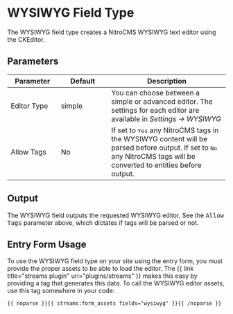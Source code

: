 # WYSIWYG Field Type

The WYSIWYG field type creates a NitroCMS WYSIWYG text editor using the CKEditor.

</div>
<div class="doc_content">
 
## Parameters
 
<table cellpadding="0" cellspacing="0" class="docs_table"> 
	<thead> 
		<tr> 
			<th width="100"> 
				Parameter</th> 
			<th width="100"> 
				Default</th> 
			<th> 
				Description</th> 
		</tr> 
	</thead> 
	<tbody> 
		<tr> 
			<td>Editor Type</td> 
			<td>simple</td> 
			<td>You can choose between a simple or advanced editor. The settings for each editor are available in <dfn>Settings &rarr; WYSIWYG</dfn></td> 
		</tr> 
		<tr> 
			<td>Allow Tags</td> 
			<td>No</td> 
			<td>If set to <samp>Yes</samp> any NitroCMS tags in the WYSIWYG content will be parsed before output. If set to <samp>No</samp> any NitroCMS tags will be converted to entities before output.</td> 
		</tr> 
</tbody> 
</table> 
 
## Output
 
The WYSIWYG field outputs the requested WYSIWYG editor. See the <samp>Allow Tags</samp> parameter above, which dictates if tags will be parsed or not.
 
## Entry Form Usage 
 
To use the WYSIWYG field type on your site using the entry form, you must provide the proper assets to be able to load the editor. The {{ link title="streams plugin" uri="plugins/streams" }} makes this easy by providing a tag that generates this data. To call the WYSIWYG editor assets, use this tag somewhere in your code:
 
	{{ noparse }}{{ streams:form_assets fields="wysiwyg" }}{{ /noparse }}
